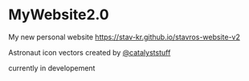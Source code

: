 # MyWebsite2.0
My new personal website
https://stav-kr.github.io/stavros-website-v2

Astronaut icon vectors created by <a href="https://www.freepik.com/catalyststuff" target="blank">@catalyststuff</a>

currently in developement
